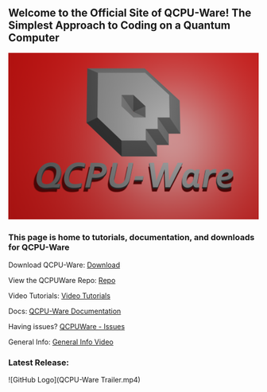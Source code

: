 ## Welcome to the Official Site of QCPU-Ware! The Simplest Approach to Coding on a Quantum Computer

![QCPU-Ware Logo](QCPU.png)

### This page is home to tutorials, documentation, and downloads for QCPU-Ware

Download QCPU-Ware:
[Download](https://github.com/cogrpar/qcpuWARE/archive/master.zip)

View the QCPUWare Repo:
[Repo](https://github.com/cogrpar/qcpuWARE/)

Video Tutorials:
[Video Tutorials](https://www.youtube.com/channel/UCNy6WfWTRKS4vya6KlD4Hxg)

Docs:
[QCPU-Ware Documentation](docs.md)

Having issues?
[QCPUWare - Issues](https://github.com/cogrpar/qcpuWARE/issues)

General Info:
[General Info Video](https://www.youtube.com/channel/UCNy6WfWTRKS4vya6KlD4Hxg) <!-- link this to info video -->

### Latest Release:
![GitHub Logo](QCPU-Ware Trailer.mp4)
